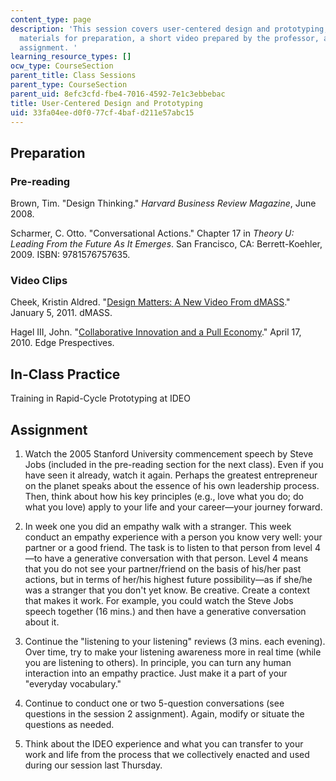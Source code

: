```yaml
---
content_type: page
description: 'This session covers user-centered design and prototyping, and includes
  materials for preparation, a short video prepared by the professor, and a reflection
  assignment. '
learning_resource_types: []
ocw_type: CourseSection
parent_title: Class Sessions
parent_type: CourseSection
parent_uid: 8efc3cfd-fbe4-7016-4592-7e1c3ebbebac
title: User-Centered Design and Prototyping
uid: 33fa04ee-d0f0-77cf-4baf-d211e57abc15
---
```


Preparation
-----------

### Pre-reading

Brown, Tim. "Design Thinking." _Harvard Business Review Magazine_, June 2008.

Scharmer, C. Otto. "Conversational Actions." Chapter 17 in _Theory U: Leading From the Future As It Emerges_. San Francisco, CA: Berrett-Koehler, 2009. ISBN: 9781576757635.

### Video Clips

Cheek, Kristin Aldred. "[Design Matters: A New Video From dMASS](https://www.dmass.net/blog/2011/01/05/design-matters-a-new-video-from-dmass)." January 5, 2011. dMASS.

Hagel III, John. "[Collaborative Innovation and a Pull Economy](http://edgeperspectives.com/blog/2010/04/jsb-at-stanford-collaborative-innovation-and-a-pull-economy.html)." April 17, 2010. Edge Prespectives.

In-Class Practice
-----------------

Training in Rapid-Cycle Prototyping at IDEO

Assignment
----------

1.  Watch the 2005 Stanford University commencement speech by Steve Jobs (included in the pre-reading section for the next class). Even if you have seen it already, watch it again. Perhaps the greatest entrepreneur on the planet speaks about the essence of his own leadership process. Then, think about how his key principles (e.g., love what you do; do what you love) apply to your life and your career—your journey forward.
  
3.  In week one you did an empathy walk with a stranger. This week conduct an empathy experience with a person you know very well: your partner or a good friend. The task is to listen to that person from level 4—to have a generative conversation with that person. Level 4 means that you do not see your partner/friend on the basis of his/her past actions, but in terms of her/his highest future possibility—as if she/he was a stranger that you don't yet know. Be creative. Create a context that makes it work. For example, you could watch the Steve Jobs speech together (16 mins.) and then have a generative conversation about it.
  
5.  Continue the "listening to your listening" reviews (3 mins. each evening). Over time, try to make your listening awareness more in real time (while you are listening to others). In principle, you can turn any human interaction into an empathy practice. Just make it a part of your "everyday vocabulary."
  
7.  Continue to conduct one or two 5-question conversations (see questions in the session 2 assignment). Again, modify or situate the questions as needed.
  
9.  Think about the IDEO experience and what you can transfer to your work and life from the process that we collectively enacted and used during our session last Thursday.